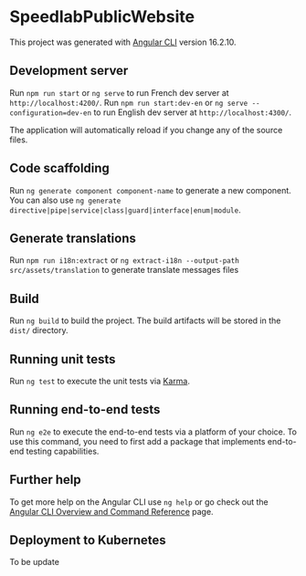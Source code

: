 # SpeedlabPublicWebsite

This project was generated with [Angular CLI](https://github.com/angular/angular-cli) version 16.2.10.

## Development server

Run `npm run start` or `ng serve` to run French dev server at `http://localhost:4200/`.
Run `npm run start:dev-en` or `ng serve --configuration=dev-en` to run English dev server at `http://localhost:4300/`.

The application will automatically reload if you change any of the source files.

## Code scaffolding

Run `ng generate component component-name` to generate a new component. You can also use `ng generate directive|pipe|service|class|guard|interface|enum|module`.

## Generate translations

Run `npm run i18n:extract` or `ng extract-i18n --output-path src/assets/translation` to generate translate messages files

## Build

Run `ng build` to build the project. The build artifacts will be stored in the `dist/` directory.

## Running unit tests

Run `ng test` to execute the unit tests via [Karma](https://karma-runner.github.io).

## Running end-to-end tests

Run `ng e2e` to execute the end-to-end tests via a platform of your choice. To use this command, you need to first add a package that implements end-to-end testing capabilities.

## Further help

To get more help on the Angular CLI use `ng help` or go check out the [Angular CLI Overview and Command Reference](https://angular.io/cli) page.

## Deployment to Kubernetes

To be update
